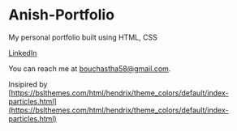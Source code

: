 # Anish-Portfolio

My personal portfolio built using HTML, CSS

[LinkedIn](https://www.linkedin.com/in/anish-shrestha-211339242/)

You can reach me at [bouchastha58@gmail.com](mailto:bouchastha58@gmail.com).

Insipired by [https://bslthemes.com/html/hendrix/theme_colors/default/index-particles.html](https://bslthemes.com/html/hendrix/theme_colors/default/index-particles.html)
